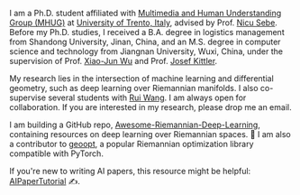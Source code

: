 I am a Ph.D. student affiliated with [Multimedia and Human Understanding Group (MHUG)](https://mhug.disi.unitn.it/#/) at [University of Trento, Italy](https://www.unitn.it/en), advised by Prof. [Nicu Sebe](https://scholar.google.com/citations?user=stFCYOAAAAAJ&hl=en). 
Before my Ph.D. studies, I received a B.A. degree in logistics management from Shandong University, Jinan, China, and an M.S. degree in computer science and technology from Jiangnan University, Wuxi, China, under the supervision of Prof. [Xiao-Jun Wu](https://scholar.google.co.uk/citations?user=5IST34sAAAAJ&hl=en) and Prof. [Josef Kittler](https://www.surrey.ac.uk/people/josef-kittler). 

My research lies in the intersection of machine learning and differential geometry, such as deep learning over Riemannian manifolds. 
I also co-supervise several students with [Rui Wang](https://ai.jiangnan.edu.cn/info/1081/2941.htm).
I am always open for collaboration. If you are interested in my research, please drop me an email. 

I am building a GitHub repo, [Awesome-Riemannian-Deep-Learning](https://github.com/GitZH-Chen/Awesome-Riemannian-Deep-Learning), containing resources on deep learning over Riemannian spaces. 🚀
I am also a contributor to [geoopt](https://github.com/geoopt/geoopt), a popular Riemannian optimization library compatible with PyTorch.

If you're new to writing AI papers, this resource might be helpful: [AIPaperTutorial](https://github.com/GitZH-Chen/AIPaperTutorial) ✍️.